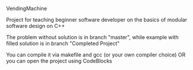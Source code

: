 VendingMachine

Project for teaching beginner software developer on the basics of modular software design on C++

The problem without solution is in branch "master", while example with filled solution is in branch "Completed Project"

You can compile it via makefile and gcc (or your own compiler choice) OR you can open the project using CodeBlocks
